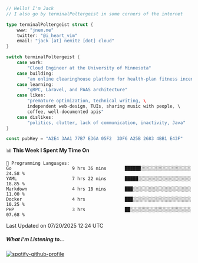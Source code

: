 ```go
// Hello! I'm Jack
// I also go by terminalPoltergeist in some corners of the internet

type terminalPoltergeist struct {
    www: "jnem.me"
    twitter: "@i_heart_vim"
    email: "jack [at] nemitz [dot] cloud"
}

switch terminalPoltergeist {
    case work:
        "Cloud Engineer at the University of Minnesota"
    case building:
        "an online clearinghouse platform for health-plan fitness incentive programs"
    case learning:
        "gRPC, Laravel, and PAAS architecture"
    case likes:
        "premature optimization, technical writing, \
        independent web-design, TUIs, sharing music with people, \
        coffee, well-documented apis"
    case dislikes:
        "politics, clutter, lack of communication, inactivity, Java"
}

const pubKey = "A2E4 3AA1 77B7 E36A 05F2  3DF6 A25B 2683 4BB1 E43F"
```

<!--START_SECTION:waka-->
📊 **This Week I Spent My Time On** 

```text
💬 Programming Languages: 
Go                       9 hrs 36 mins       ██████░░░░░░░░░░░░░░░░░░░   24.58 % 
YAML                     7 hrs 22 mins       █████░░░░░░░░░░░░░░░░░░░░   18.85 % 
Markdown                 4 hrs 18 mins       ███░░░░░░░░░░░░░░░░░░░░░░   11.00 % 
Docker                   4 hrs               ███░░░░░░░░░░░░░░░░░░░░░░   10.25 % 
PHP                      3 hrs               ██░░░░░░░░░░░░░░░░░░░░░░░   07.68 % 
```


 Last Updated on 07/20/2025 12:24 UTC
<!--END_SECTION:waka-->

##### What I'm Listening to...

[![spotify-github-profile](https://jnem.me/listening-item?maxAge=2592000)](https://jnem.me/listening)
